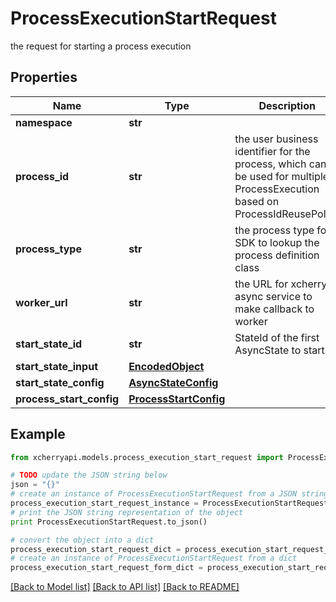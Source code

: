# ProcessExecutionStartRequest

the request for starting a process execution

## Properties
Name | Type | Description | Notes
------------ | ------------- | ------------- | -------------
**namespace** | **str** |  | 
**process_id** | **str** | the user business identifier for the process, which can be used for multiple ProcessExecution based on ProcessIdReusePolicy | 
**process_type** | **str** | the process type for SDK to lookup the process definition class | 
**worker_url** | **str** | the URL for xcherry async service to make callback to worker | 
**start_state_id** | **str** | StateId of the first AsyncState to start | [optional] 
**start_state_input** | [**EncodedObject**](EncodedObject.md) |  | [optional] 
**start_state_config** | [**AsyncStateConfig**](AsyncStateConfig.md) |  | [optional] 
**process_start_config** | [**ProcessStartConfig**](ProcessStartConfig.md) |  | [optional] 

## Example

```python
from xcherryapi.models.process_execution_start_request import ProcessExecutionStartRequest

# TODO update the JSON string below
json = "{}"
# create an instance of ProcessExecutionStartRequest from a JSON string
process_execution_start_request_instance = ProcessExecutionStartRequest.from_json(json)
# print the JSON string representation of the object
print ProcessExecutionStartRequest.to_json()

# convert the object into a dict
process_execution_start_request_dict = process_execution_start_request_instance.to_dict()
# create an instance of ProcessExecutionStartRequest from a dict
process_execution_start_request_form_dict = process_execution_start_request.from_dict(process_execution_start_request_dict)
```
[[Back to Model list]](../README.md#documentation-for-models) [[Back to API list]](../README.md#documentation-for-api-endpoints) [[Back to README]](../README.md)


